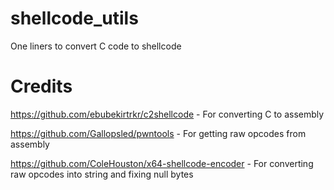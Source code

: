 # shellcode_utils
One liners to convert C code to shellcode


# Credits
https://github.com/ebubekirtrkr/c2shellcode - For converting C to assembly

https://github.com/Gallopsled/pwntools - For getting raw opcodes from assembly

https://github.com/ColeHouston/x64-shellcode-encoder - For converting raw opcodes into string and fixing null bytes

